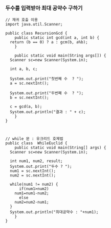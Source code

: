 ### 두수를 입력받아 최대 공약수 구하기

    // 재귀 호출 이용
    import java.util.Scanner;

    public class RecursionGcd {
        public static int gcd(int a, int b) {
      return (b == 0) ? a : gcm(b, a%b);
        }

        public static void main(String args[]) {
      Scanner sc=new Scanner(System.in);

      int a, b, c;

      System.out.print("첫번째 수  ? ");
      a = sc.nextInt();

      System.out.print("두번째 수  ? ");
      b = sc.nextInt();

      c = gcd(a, b);
      System.out.println("결과 : " + c);
        }
    }

#

    // while 문 : 유크리드 호제법
    public class  WhileEuclid {
        public static void main(String[] args) {
      Scanner sc=new Scanner(System.in);

      int num1, num2, result;
      System.out.print("두수 ? ");
      num1 = sc.nextInt();
      num2 = sc.nextInt();

      while(num1 != num2) {
          if(num1>num2)
        num1=num1-num2;
          else
        num2=num2-num1;
      }
      System.out.println("최대공약수 : "+num1);
        }
    }
